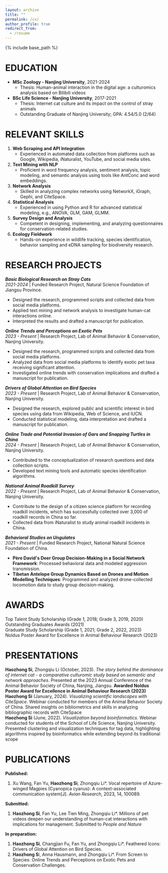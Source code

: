 ```yaml
---
layout: archive
title: ""
permalink: /cv/
author_profile: true
redirect_from:
  - /resume
---
```


{% include base_path %}


EDUCATION
======
* **MSc Zoology - Nanjing University**, 2021-2024  
    - Thesis: Human-animal interaction in the digital age: a culturomics analysis based on Bilibili videos  
* **BSc Life Science - Nanjing University**, 2017-2021  
    - Thesis: Internet cat culture and its impact on the control of stray animals   
    - Outstanding Graduate of Nanjing University; GPA: 4.54/5.0 (2/64)  

RELEVANT SKILLS
======
1. **Web Scraping and API Integration**  
    - Experienced in automated data collection from platforms such as Google, Wikipedia, iNaturalist, YouTube, and social media sites.  
2. **Text Mining with NLP**  
    - Proficient in word frequency analysis, sentiment analysis, topic modeling, and semantic analysis using tools like AntConc and word embeddings.  
3. **Network Analysis**  
    - Skilled in analyzing complex networks using NetworkX, iGraph, Gephi, and CiteSpace.  
4. **Statistical Analysis**  
    - Experienced in using Python and R for advanced statistical modeling, e.g., ANOVA, GLM, GAM, GLMM.  
5. **Survey Design and Analysis**
    - Competent in designing, implementing, and analyzing questionnaires for conservation-related studies.  
6. **Ecology Fieldwork**
    - Hands-on experience in wildlife tracking, species identification, behavior sampling and eDNA sampling for biodiversity research.

RESEARCH PROJECTS
======  
**_Basic Biological Research on Stray Cats_**   
_2021-2024_ | Funded Research Project, Natural Science Foundation of Jiangsu Province.  
- Designed the research, programmed scripts and collected data from social media platforms.  
- Applied text mining and network analysis to investigate human-cat interactions online.  
- Interpreted the results and drafted a manuscript for publication.  

**_Online Trends and Perceptions on Exotic Pets_**  
_2023 - Present_ | Research Project, Lab of Animal Behavior & Conservation, Nanjing University.  
- Designed the research, programmed scripts and collected data from social media platforms.  
- Analyzed data from social media platforms to identify exotic pet taxa receiving significant attention.  
- Investigated online trends with conservation implications and drafted a manuscript for publication.  

**_Drivers of Global Attention on Bird Species_**  
_2023 - Present_ | Research Project, Lab of Animal Behavior & Conservation, Nanjing University.  
- Designed the research, explored public and scientific interest in bird species using data from Wikipedia, Web of Science, and IUCN.  
- Conducted statistical modeling, data interpretation and drafted a manuscript for publication.  

**_Online Trade and Potential Invasion of Gars and Snapping Turtles in China_**  
_2024 - Present_ | Research Project, Lab of Animal Behavior & Conservation, Nanjing University.  
- Contributed to the conceptualization of research questions and data collection scripts.  
- Developed text mining tools and automatic species identification algorithms.  
 
**_National Animal Roadkill Survey_**  
_2022 - Present_ | Research Project, Lab of Animal Behavior & Conservation, Nanjing University.  
- Contribute to the design of a citizen science platform for recording roadkill incidents, which has successfully collected over 3,000 of roadkill records in China so far.    
- Collected data from iNaturalist to study animal roadkill incidents in China.
 
**_Behavioral Studies on Ungulates_**  
_2021 - Present_ | Funded Research Project, National Natural Science Foundation of China.  
- **Père David's Deer Group Decision-Making in a Social Network Framework**: Processed behavioral data and modeled aggression transmission.  
- **Tibetan Antelope Group Dynamics Based on Drones and Motion Modelling Techniques**: Programmed and analyzed drone-collected locomotion data to study group decision-making.  

AWARDS
======
Top Talent Study Scholarship (Grade 1, 2018; Grade 3, 2019, 2020)  
Outstanding Graduates Awards (2021)  
Graduate Study Scholarship (Grade 1, 2021; Grade 2, 2022, 2023)  
Noldus Poster Award for Excellence in Animal Behaviour Research (2023)  

PRESENTATIONS
======
**Haozhong Si**, Zhongqiu Li (October, 2023). _The story behind the dominance of internet cat - a comparative culturomic study based on semantic and network approaches_. Presented at the 2023 Annual Conference of the Animal Behavior Society of China, Nanjing, Jiangsu. **Awarded Noldus Poster Award for Excellence in Animal Behaviour Research (2023)**  
**Haozhong Si** (January, 2024). _Visualizing scientific landscapes with CiteSpace_. Webinar conducted for members of the Animal Behavior Society of China. Shared insights on bibliometrics and skills in analyzing bibliographic records with CiteSpace  
**Haozhong Si** (June, 2022). _Visualization beyond bioinformatics_. Webinar conducted for students of the School of Life Science, Nanjing University. Presented clustering and visualization techniques for tag data, highlighting algorithms inspired by bioinformatics while extending beyond its traditional scope  


PUBLICATIONS
======
**Published:**
1.  Xu Wang, Fan Yu, **Haozhong Si**, Zhongqiu Li*. Vocal repertoire of Azure-winged Magpies (Cyanopica cyanus): A context-associated communication system[J]. _Avian Research_, 2023, 14, 100089. 

**Submitted:**
1. **Haozhong Si**, Fan Yu, Lee Tien Ming, Zhongqiu Li*. Millions of pet videos deepen our understanding of human-cat interactions with implications for management. Submitted to _People and Nature_

**In preparation:**
1. **Haozhong Si**, Changjian Fu, Fan Yu, and Zhongqiu Li*. Feathered Icons: Drivers of Global Attention on Bird Species.
2. **Haozhong S**i, Anna Hausmann, and Zhongqiu Li*. From Screen to Species: Online Trends and Perceptions on Exotic Pets and Conservation Challenges.

